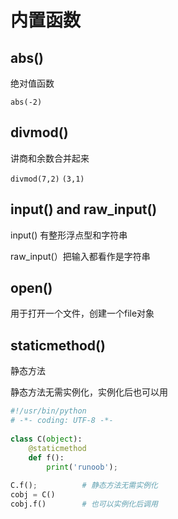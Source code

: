 # 内置函数

## abs()

绝对值函数

`abs(-2)`

## divmod()

讲商和余数合并起来

`divmod(7,2)`
`(3,1)`

## input() and raw_input()

input() 有整形浮点型和字符串

raw_input(）把输入都看作是字符串

## open()

用于打开一个文件，创建一个file对象

## staticmethod()

静态方法

静态方法无需实例化，实例化后也可以用

```Python
#!/usr/bin/python
# -*- coding: UTF-8 -*-
 
class C(object):
    @staticmethod
    def f():
        print('runoob');
 
C.f();          # 静态方法无需实例化
cobj = C()
cobj.f()        # 也可以实例化后调用
```